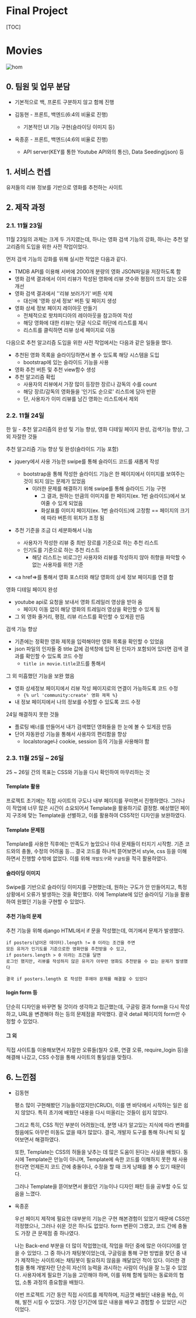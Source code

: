 # Final Project



[TOC]

# Movies

![hom](hom.png)



## 0. 팀원 및 업무 분담

- 기본적으로 백, 프론트 구분하지 않고 함께 진행

- 김동현 - 프론트, 백엔드(6:4의 비율로 진행)
  - 기본적인 UI 기능 구현(슬라이딩 이미지 등)
- 옥종훈 - 프론트, 백엔드(4:6의 비율로 진행)
  - API server(KEY를 통한 Youtube API와의 통신), Data Seeding(json) 등



## 1. 서비스 컨셉

유저들의 리뷰 정보를 기반으로 영화를 추천하는 사이트



## 2. 제작 과정



### 2.1. 11월 23일

11월 23일의 과제는 크게 두 가지였는데, 하나는 영화 검색 기능의 강화, 하나는 추천 알고리즘의 도입을 위한 사전 작업이었다.



먼저 검색 기능의 강화를 위해 실시한 작업은 다음과 같다.

- TMDB API를 이용해 서버에 2000개 분량의 영화 JSON파일을 저장하도록 함
- 영화 검색 결과에서 이미 리뷰가 작성된 영화에 리뷰 갯수와 평점이 뜨지 않는 오류 개선
- 영화 검색 결과에서 ''리뷰 보러가기' 버튼 삭제
  - 대신에 '영화 상세 정보' 버튼 및 페이지 생성
- 영화 상세 정보 페이지 레이아웃 만들기
  - 전체적으로 왓챠피디아의 레이아웃을 참고하여 작성
  - 해당 영화에 대한 리뷰는 댓글 식으로 하단에 리스트를 제시
  - 리스트를 클릭하면 리뷰 상세 페이지로 이동





다음으로 추천 알고리즘 도입을 위한 사전 작업에서는 다음과 같은 일들을 했다.

- 추천된 영화 목록을 슬라이딩하면서 볼 수 있도록 해당 시스템을 도입
  - bootstrap에 있는 슬라이드 기능을 사용
- 영화 추천 버튼 및 추천 view함수 생성
- 추천 알고리즘 확립
  - 사용자의 리뷰에서 가장 많이 등장한 장르나 감독의 수를 count
  - 해당 장르/감독의 영화들을 '인기도 순으로' 리스트에 담아 반환
  - 단, 사용자가 이미 리뷰를 남긴 영화는 리스트에서 제외



### 2.2. 11월 24일

한 일 - 추천 알고리즘의 완성 및 기능 향상, 영화 디테일 페이지 완성,  검색기능 향상, 그외 자잘한 것들 



추천 알고리즘 기능 향상 및 완성(슬라이드 기능 포함)

- jquery에서 사용 가능한 swipe를 통해 슬라이드 코드를 새롭게 작성
  - bootstrap을 통해 작성한 슬라이드 기능은 한 페이지에서 이미지를 보여주는 것이 되지 않는 문제가 있었음
    - 이러한 문제를 해결하기 위해 swipe를 통해 슬라이드 기능 구현
      - 그 결과, 원하는 만큼의 이미지를 한 페이지(ex. 1번 슬라이드)에서 보여줄 수 있게 되었음
      - 화살표를 이미지 페이지(ex. 1번 슬라이드)에 고정함 == 페이지의 크기에 따라 버튼의 위치가 조정 됨

- 추천 기준을 조금 더 세분화해서 나눔
  - 사용자가 작성한 리뷰 중 최빈 장르를 기준으로 하는 추천 리스트
  - 인기도를 기준으로 하는 추천 리스트
    - 해당 리스트는 비로그인 사용자와 리뷰를 작성하지 않아 취향을 파악할 수 없는 사용자를 위한 기준
- <a href=>를 통해서 영화 포스터와 해당 영화의 상세 정보 페이지를 연결 함



영화 디테일 페이지 완성

- youtube api로 요청을 보내서 영화 트레일러 영상을 받아 옴
  - 페이지 이동 없이 해당 영화의 트레일러 영상을 확인할 수 있게 됨
- 그 외 영화 줄거리, 평점, 리뷰 리스트를 확인할 수 있게끔 만듬



검색 기능 향상

- 기존에는 정확한 영화 제목을 입력해야만 영화 목록을 확인할 수 있었음
- json 파일의 인자들 중 title 값에 검색창에 입력 된 인자가 포함되어 있다면 검색 결과를 확인할 수 있도록 코드 수정
  - `title in movie.title`코드를 통해서



그 외 미흡했던 기능을 보완 했음

- 영화 상세정보 페이지에서 리뷰 작성 페이지로의 연결이 가능하도록 코드 수정
  - `{% url 'community:create' 영화 제목 %}`
- 내 정보 페이지에서 나의 정보를 수정할 수 있도록 코드 수정



24일 해결하지 못한 것들

- 플로팅 배너를 만들어서 내가 검색했던 영화들을 한 눈에 볼 수 있게끔 만듬
- 단어 자동완성 기능을 통해서 사용자의 편리함을 향상
  - localstorage나 cookie, session 등의 기능을 사용해야 함



### 2.3. 11월 25일 ~ 26일 

25 ~ 26일 간의 목표는 CSS와 기능을 다시 확인하여 마무리하는 것



#### Template 활용

프로젝트 초기에는 직접 사이트의 구도나 내부 페이지를 꾸미면서 진행하였다. 그러나 이 작업에 너무 많은 시간이 소요되어서 Template을 활용하기로 결정함. 예상했던 페이지 구조에 맞는 Template을 선별하고, 이를 활용하여 CSS적인 디자인을 보완하였다.



#### Template 문제점

Template를 사용한 직후에는 만족도가 높았으나 이내 문제들이 터지기 시작함. 기존 코드와의 충돌, 수정의 어려움 등... 결국 코드를 하나씩 뜯어보면서 style, css 등을 이해하면서 진행할 수밖에 없었다. 이를 위해 `개발도구`와 `구글링`을 적극 활용하였다.



#### 슬라이딩 이미지

Swipe를 기반으로 슬라이딩 이미지를 구현했는데, 원하는 구도가 안 만들어지고, 특정 상황에서 오류가 발생하는 것을 확인했다. 이에 Template에 있던 슬라이딩 기능을 활용하여 원했던 기능을 구현할 수 있었다.



#### 추천 기능의 문제

추천 기능을 위해 django HTML에서 if 문을 작성했는데, 여기에서 문제가 발생했다.

```django
if posters(넘어온 데이터).length != 0 이라는 조건을 주면
모든 유저가 인기도를 기준으로한 영화만을 추천받을 수 있고,
if posters.length > 0 이라는 조건을 달면
로그인 했지만, 리뷰를 작성하지 않은 유저가 아무런 영화도 추천받을 수 없는 문제가 발생했다

결국 if posters.length 로 작성한 후에야 문제를 해결할 수 있었다
```



#### login form 등

단순히 디자인을 바꾸면 될 것이라 생각하고 접근했는데, 구글링 결과 form을 다시 작성하고, URL을 변경해야 하는 등의 문제점을 파악했다. 결국 detail 페이지의 form만 수정할 수 있었다.



#### 그 외

직접 사이트틀 이용해보면서 자잘한 오류들(철자 오류, 연결 오류, require_login 등)을 해결해 나갔고, CSS 수정을 통해 사이트의 통일성을 맞췄다.





## 6. 느낀점

- 김동현

  평소 많이 구현해봤던 기능들이었지만(CRUD), 이를 맨 바닥에서 시작하는 일은 쉽지 않았다. 특히 초기에 배웠던 내용을 다시 떠올리는 것들이 쉽지 않았다.

  그리고 특히, CSS 적인 부분이 어려웠는데, 분명 내가 알고있는 지식에 따라 변화를 줬음에도 아무런 미동도 없을 때가 많았다. 결국, 개발자 도구를 통해 하나씩 되 짚어보면서 해결하였다.

  또한, Template는 CSS의 허들을 낮추는 데 많은 도움이 된다는 사실을 배웠다. 동시에 Template은 만능이 아니며, Template에 속한 코드를 이해하지 못한 채 사용한다면 언제든지 코드 간에 충돌이나, 수정을 할 때 크게 낭패를 볼 수 있기 때문이다.

  그러나 Template을 뜯어보면서 몰랐던 기능이나 디자인 패턴 등을 공부할 수도 있음을 느꼈다.

- 옥종훈

  우선 페이지 제작에 필요한 대부분의 기능은 구현 해본경험이 있었기 때문에 CSS만 걱정했으나, 그러나 쉬운 것은 하나도 없었다. form 변환이 그랬고, 코드 간에 충돌도 가장 큰 문제점 중 하나였다.

  나는 Back-end 부분을 더 많이 작업했는데, 작업을 하던 중에 많은 아이디어를 얻을 수 있었다. 그 중 하나가 채팅봇이었는데, 구글링을 통해 구현 방법을 찾던 중 내가 제작하는 사이트에는 채팅봇이 필요하지 않음을 깨달았던 적이 있다. 이러한 경험을 통해 개발자란 단순히 자신의 능력을 과시하는 사람이 아님을 잘 느낄 수 있었다. 사용자에게 필요한 기능을 고민해야 하며, 이를 위해 함께 일하는 동료와의 협업, 소통 과정의 중요함을 배웠다.

  이번 프로젝트 기간 동안 직접 사이트를 제작하며, 지금껏 배웠던 내용을 복습, 이해, 발전 시킬 수 있었다. 가장 단기간에 많은 내용을 배우고 경험할 수 있었던 시간이었다.